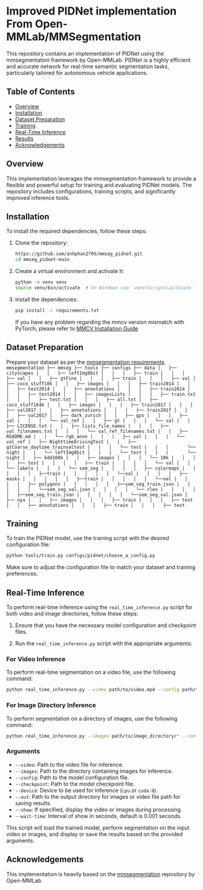 # Improved PIDNet implementation From Open-MMLab/MMSegmentation

This repository contains an implementation of PIDNet using the mmsegmentation framework by Open-MMLab. PIDNet is a highly efficient and accurate network for real-time semantic segmentation tasks, particularly tailored for autonomous vehicle applications.

## Table of Contents

- [Overview](#overview)
- [Installation](#installation)
- [Dataset Preparation](#dataset-preparation)
- [Training](#training)
- [Real-Time Inference](#real-time-inference)
- [Results](#results)
- [Acknowledgements](#acknowledgements)

## Overview

This implementation leverages the mmsegmentation framework to provide a flexible and powerful setup for training and evaluating PIDNet models. The repository includes configurations, training scripts, and significantly improved inference tools.

## Installation

To install the required dependencies, follow these steps:

1. Clone the repository:
    ```bash
    https://github.com/anhphan2705/mmseg_pidnet.git
    cd mmseg_pidnet-main
    ```

2. Create a virtual environment and activate it:
    ```bash
    python -m venv venv
    source venv/bin/activate  # On Windows use `venv\Scripts\activate`
    ```

3. Install the dependencies:
    ```bash
    pip install -r requirements.txt
    ```
    If you have any problem regarding the mmcv version mismatch with PyTorch, please refer to [MMCV Installation Guide](https://mmcv.readthedocs.io/en/latest/get_started/installation.html)

## Dataset Preparation

Prepare your dataset as per the [mmsegmentation requirements](https://github.com/open-mmlab/mmsegmentation/blob/main/docs/en/user_guides/2_dataset_prepare.md).
`
mmsegmentation
├── mmseg
├── tools
├── configs
├── data
│   ├── cityscapes
│   │   ├── leftImg8bit
│   │   │   ├── train
│   │   │   ├── val
│   │   ├── gtFine
│   │   │   ├── train
│   │   │   ├── val
│   ├── coco_stuff10k
│   │   ├── images
│   │   │   ├── train2014
│   │   │   ├── test2014
│   │   ├── annotations
│   │   │   ├── train2014
│   │   │   ├── test2014
│   │   ├── imagesLists
│   │   │   ├── train.txt
│   │   │   ├── test.txt
│   │   │   ├── all.txt
│   ├── coco_stuff164k
│   │   ├── images
│   │   │   ├── train2017
│   │   │   ├── val2017
│   │   ├── annotations
│   │   │   ├── train2017
│   │   │   ├── val2017
|   ├── dark_zurich
|   │   ├── gps
|   │   │   ├── val
|   │   │   └── val_ref
|   │   ├── gt
|   │   │   └── val
|   │   ├── LICENSE.txt
|   │   ├── lists_file_names
|   │   │   ├── val_filenames.txt
|   │   │   └── val_ref_filenames.txt
|   │   ├── README.md
|   │   └── rgb_anon
|   │   |   ├── val
|   │   |   └── val_ref
|   ├── NighttimeDrivingTest
|   |   ├── gtCoarse_daytime_trainvaltest
|   |   │   └── test
|   |   │       └── night
|   |   └── leftImg8bit
|   |   |   └── test
|   |   |       └── night
│   ├── bdd100k
│   │   ├── images
│   │   │   └── 10k
|   │   │   │   ├── test
|   │   │   │   ├── train
|   │   │   │   └── val
│   │   └── labels
│   │   │   └── sem_seg
|   │   │   │   ├── colormaps
|   │   │   │   │   ├──train
|   │   │   │   │   └──val
|   │   │   │   ├── masks
|   │   │   │   │   ├──train
|   │   │   │   │   └──val
|   │   │   │   ├── polygons
|   │   │   │   │   ├──sem_seg_train.json
|   │   │   │   │   └──sem_seg_val.json
|   │   │   │   └── rles
|   │   │   │   │   ├──sem_seg_train.json
|   │   │   │   │   └──sem_seg_val.json
│   ├── nyu
│   │   ├── images
│   │   │   ├── train
│   │   │   ├── test
│   │   ├── annotations
│   │   │   ├── train
│   │   │   ├── test
`

## Training

To train the PIDNet model, use the training script with the desired configuration file:

```bash
python tools/train.py configs/pidnet/choose_a_config.py
```

Make sure to adjust the configuration file to match your dataset and training preferences.

## Real-Time Inference

To perform real-time inference using the `real_time_inference.py` script for both video and image directories, follow these steps:

1. Ensure that you have the necessary model configuration and checkpoint files.

2. Run the `real_time_inference.py` script with the appropriate arguments:

### For Video Inference

To perform real-time segmentation on a video file, use the following command:

```bash
python real_time_inference.py --video path/to/video.mp4 --config path/to/config.py --checkpoint path/to/checkpoint.pth --device cuda:0 --show
```

### For Image Directory Inference

To perform segmentation on a directory of images, use the following command:

```bash
python real_time_inference.py --images path/to/image_directory/* --config path/to/config.py --checkpoint path/to/checkpoint.pth --device cuda:0 --show
```

### Arguments

- `--video`: Path to the video file for inference.
- `--images`: Path to the directory containing images for inference.
- `--config`: Path to the model configuration file.
- `--checkpoint`: Path to the model checkpoint file.
- `--device`: Device to be used for inference (`cpu` or `cuda:0`).
- `--out`: Path to the output directory for images or video file path for saving results.
- `--show`: If specified, display the video or images during processing.
- `--wait-time`: Interval of show in seconds, default is 0.001 seconds.

This script will load the trained model, perform segmentation on the input video or images, and display or save the results based on the provided arguments.

## Acknowledgements

This implementation is heavily based on the [mmsegmentation](https://github.com/open-mmlab/mmsegmentation) repository by Open-MMLab.
